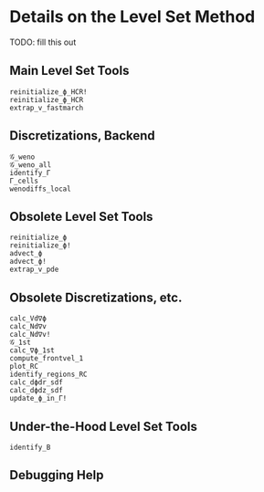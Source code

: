 # Details on the Level Set Method

TODO: fill this out


## Main Level Set Tools

```@docs
reinitialize_ϕ_HCR!
reinitialize_ϕ_HCR
extrap_v_fastmarch
```

## Discretizations, Backend

```@docs
𝒢_weno  
𝒢_weno_all  
identify_Γ
Γ_cells
wenodiffs_local
```

## Obsolete Level Set Tools

```@docs
reinitialize_ϕ
reinitialize_ϕ!
advect_ϕ
advect_ϕ!
extrap_v_pde
```

## Obsolete Discretizations, etc.

```@docs
calc_Vd∇ϕ
calc_Nd∇v
calc_Nd∇v!
𝒢_1st  
calc_∇ϕ_1st
compute_frontvel_1
plot_RC
identify_regions_RC
calc_dϕdr_sdf
calc_dϕdz_sdf
update_ϕ_in_Γ!
```


## Under-the-Hood Level Set Tools

```@docs
identify_B
```
## Debugging Help
```@docs
```